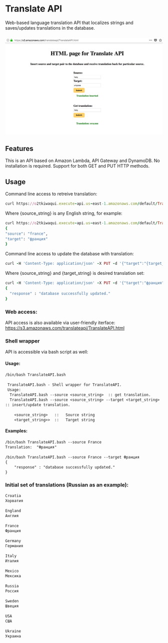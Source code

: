 # Translate API
  Web-based language translation API that localizes strings and saves/updates translations in the database.
###
   ![alt text](https://raw.githubusercontent.com/kagishev/TranslateApi/master/TranslateAPI.png)
## Features
  This is an API based on Amazon Lambda, API Gateway and DynamoDB. No installation is required. Support for both GET and PUT HTTP methods.

## Usage
  Command line access to retreive translation:
  ```ruby
  curl https://o2tkiwaqui.execute-api.us-east-1.amazonaws.com/default/TranslateApi/{source_string}-X GET
  ```
  Where {source_string} is any English string, for example:
  ```ruby
  curl https://o2tkiwaqui.execute-api.us-east-1.amazonaws.com/default/TranslateApi/france -X GET
{
  "source": "france",
  "target": "франция"
}
  ```
  Command line access to update the database with translation:
  ```ruby
  curl -H 'Content-Type: application/json' -X PUT -d '{"target":"{target_string}"}' https://o2tkiwaqui.execute-api.us-east-1.amazonaws.com/default/TranslateApi/{source_string} && echo
  ```
  Where {source_string} and {target_string} is desired translation set:
  ```ruby
  curl -H 'Content-Type: application/json' -X PUT -d '{"target":"франция"}' https://o2tkiwaqui.execute-api.us-east-1.amazonaws.com/default/TranslateApi/france
  {
    "response" : "database successfully updated."
  }

  ```
### Web access:
API access is also available via user-friendly iterface:
https://s3.amazonaws.com/translateapi/TranslateAPI.html

### Shell wrapper
API is accessible via bash script as well: 
#### Usage:
```
/bin/bash TranslateAPI.bash

 TranslateAPI.bash - Shell wrapper for TranslateAPI.
 Usage:
  TranslateAPI.bash --source <source_string>  :: get translation.
  TranslateAPI.bash --source <source_string> --target <target_string> :: insert/update translation.
 
    <source_string>   ::   Source string
    <target_string>>  ::   Target string
```
#### Examples:
```
/bin/bash TranslateAPI.bash --source France
Translation:  "Франция"

/bin/bash TranslateAPI.bash --source France --target Франция
{
    "response" : "database successfully updated."
}
```
### Initial set of translations (Russian as an example):
```
Croatia
Хорватия
 
England
Англия
 
France
Франция
 
Germany
Германия
 
Italy
Италия
 
Mexico
Мексика
 
Russia
Россия
 
Sweden
Швеция
 
USA
США
 
Ukraine
Украина

```
